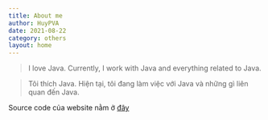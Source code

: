 ```yaml
---
title: About me
author: HuyPVA
date: 2021-08-22
category: others
layout: home
---
```


> I love Java. Currently, I work with Java and everything related to Java.

> Tôi thích Java. Hiện tại, tôi đang làm việc với Java và những gì liên quan đến Java.

Source code của website nằm ở [đây](https://github.com/huypva/code-by-example-site)
